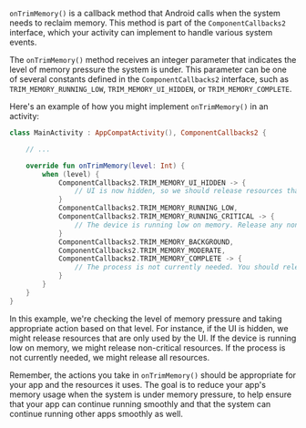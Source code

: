 `onTrimMemory()` is a callback method that Android calls when the system needs to reclaim memory. This method is part of the `ComponentCallbacks2` interface, which your activity can implement to handle various system events.

The `onTrimMemory()` method receives an integer parameter that indicates the level of memory pressure the system is under. This parameter can be one of several constants defined in the `ComponentCallbacks2` interface, such as `TRIM_MEMORY_RUNNING_LOW`, `TRIM_MEMORY_UI_HIDDEN`, or `TRIM_MEMORY_COMPLETE`.

Here's an example of how you might implement `onTrimMemory()` in an activity:

```kotlin
class MainActivity : AppCompatActivity(), ComponentCallbacks2 {

    // ...

    override fun onTrimMemory(level: Int) {
        when (level) {
            ComponentCallbacks2.TRIM_MEMORY_UI_HIDDEN -> {
                // UI is now hidden, so we should release resources that only the UI uses.
            }
            ComponentCallbacks2.TRIM_MEMORY_RUNNING_LOW, 
            ComponentCallbacks2.TRIM_MEMORY_RUNNING_CRITICAL -> {
                // The device is running low on memory. Release any non-critical resources.
            }
            ComponentCallbacks2.TRIM_MEMORY_BACKGROUND, 
            ComponentCallbacks2.TRIM_MEMORY_MODERATE, 
            ComponentCallbacks2.TRIM_MEMORY_COMPLETE -> {
                // The process is not currently needed. You should release all resources.
            }
        }
    }
}
```

In this example, we're checking the level of memory pressure and taking appropriate action based on that level. For instance, if the UI is hidden, we might release resources that are only used by the UI. If the device is running low on memory, we might release non-critical resources. If the process is not currently needed, we might release all resources.

Remember, the actions you take in `onTrimMemory()` should be appropriate for your app and the resources it uses. The goal is to reduce your app's memory usage when the system is under memory pressure, to help ensure that your app can continue running smoothly and that the system can continue running other apps smoothly as well.

